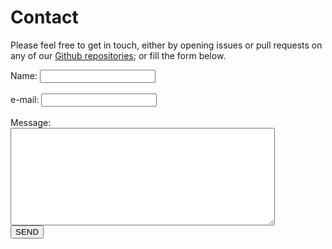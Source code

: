 # Contact

Please feel free to get in touch, either by opening issues or pull requests on any of our [Github repositories](https://github.com/news-r); or fill the form below.

<form action="https://formspree.io/jcoenep@gmail.com" method="POST" />
<input type="hidden" name="_subject" value="New submission from news-r!" />
<input type="hidden" name="_next" value="https://news-r.org/thanks"/>
<label for="name">Name: </label>
<input type="text" name="name" id="name">
<br/>
<br/>
<label for="_replyto">e-mail: </label>
<input type="text" name="_replyto" id="email">
<br/>
<br/>
<label for="msg">Message:</label>
<br/>
<textarea cols="50" rows="10" id="msg"></textarea>
<br/>
<input type="submit" value="SEND">
</form>

